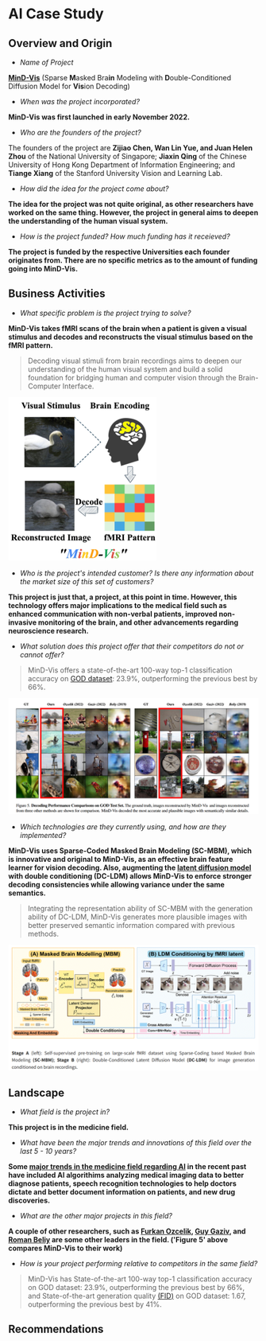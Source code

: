 # AI Case Study






## Overview and Origin

* *Name of Project*

[**MinD-Vis**](https://mind-vis.github.io/) (Sparse **M**asked Bra**in** Modeling with **D**ouble-Conditioned Diffusion Model for **Vis**ion Decoding)

* *When was the project incorporated?*

**MinD-Vis was first launched in early November 2022.**

* *Who are the founders of the project?*

The founders of the project are **Zijiao Chen, Wan Lin Yue, and Juan Helen Zhou** of the National University of Singapore; **Jiaxin Qing** of the Chinese University of Hong Kong Department of Information Engineering; and **Tiange Xiang** of the Stanford University Vision and Learning Lab.

* *How did the idea for the project come about?*

**The idea for the project was not quite original, as other researchers have worked on the same thing. However, the project in general aims to deepen the understanding of the human visual system.**

* *How is the project funded? How much funding has it receieved?*

**The project is funded by the respective Universities each founder originates from. There are no specific metrics as to the amount of funding going into MinD-Vis.**

## Business Activities

* *What specific problem is the project trying to solve?*

**MinD-Vis takes fMRI scans of the brain when a patient is given a visual stimulus and decodes and reconstructs the visual stimulus based on the fMRI pattern.** 
> Decoding visual stimuli from brain recordings aims to deepen our understanding of the human visual system and build a solid foundation for bridging human and computer
vision through the Brain-Computer Interface.

![alt text](image.png)

* *Who is the project's intended customer? Is there any information about the market size of this set of customers?*

**This project is just that, a project, at this point in time. However, this technology offers major implications to the medical field such as enhanced communication with non-verbal patients, improved non-invasive monitoring of the brain, and other advancements regarding neuroscience research.**

* *What solution does this project offer that their competitors do not or cannot offer?*

> MinD-Vis offers a state-of-the-art 100-way top-1 classification accuracy on [GOD dataset](https://paperswithcode.com/dataset/god): 23.9%, outperforming the previous best by 66%.

![alt text](image-2.png)

* *Which technologies are they currently using, and how are they implemented?* 

**MinD-Vis uses Sparse-Coded Masked Brain Modeling (SC-MBM), which is innovative and original to MinD-Vis, as an effective brain feature learner for vision decoding. Also, augmenting the [latent diffusion model](https://medium.com/@aguimarneto/what-is-latent-diffusion-in-ai-43aa1ad4f71e) with double conditioning (DC-LDM) allows MinD-Vis to enforce stronger decoding consistencies while allowing variance under the same semantics.**
>  Integrating the representation ability of SC-MBM with the generation ability of DC-LDM, MinD-Vis generates more plausible images with better preserved semantic information compared with previous methods.

![alt text](image-3.png)

## Landscape

* *What field is the project in?*

**This project is in the medicine field.**

* *What have been the major trends and innovations of this field over the last 5 - 10 years?*

**Some [major trends in the medicine field regarding AI](https://www.lapu.edu/ai-health-care-industry/) in the recent past have included AI algorithims analyzing medical imaging data to better diagnose patients, speech recognition technologies to help doctors dictate and better document information on patients, and new drug discoveries.**

* *What are the other major projects in this field?*

**A couple of other researchers, such as [Furkan Ozcelik](https://www.nature.com/articles/s41598-023-42891-8), [Guy Gaziv](https://www.sciencedirect.com/science/article/pii/S105381192200249X), and [Roman Beliy](https://www.sciencedirect.com/science/article/pii/S105381192200249X) are some other leaders in the field. ('Figure 5' above compares MinD-Vis to their work)**

* *How is your project performing relative to competitors in the same field?*

> MinD-Vis has State-of-the-art 100-way top-1 classification accuracy on GOD dataset: 23.9%, outperforming the previous best by 66%, and State-of-the-art generation quality [(FID)](https://en.wikipedia.org/wiki/Fr%C3%A9chet_inception_distance) on GOD dataset: 1.67, outperforming the previous best by 41%.

## Recommendations











